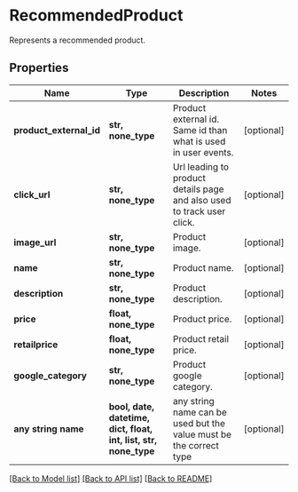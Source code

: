 # RecommendedProduct

Represents a recommended product.

## Properties
Name | Type | Description | Notes
------------ | ------------- | ------------- | -------------
**product_external_id** | **str, none_type** | Product external id. Same id than what is used in user events. | [optional] 
**click_url** | **str, none_type** | Url leading to product details page and also used to track user click. | [optional] 
**image_url** | **str, none_type** | Product image. | [optional] 
**name** | **str, none_type** | Product name. | [optional] 
**description** | **str, none_type** | Product description. | [optional] 
**price** | **float, none_type** | Product price. | [optional] 
**retailprice** | **float, none_type** | Product retail price. | [optional] 
**google_category** | **str, none_type** | Product google category. | [optional] 
**any string name** | **bool, date, datetime, dict, float, int, list, str, none_type** | any string name can be used but the value must be the correct type | [optional]

[[Back to Model list]](../README.md#documentation-for-models) [[Back to API list]](../README.md#documentation-for-api-endpoints) [[Back to README]](../README.md)


